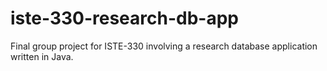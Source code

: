 # iste-330-research-db-app
Final group project for ISTE-330 involving a research database application written in Java.
